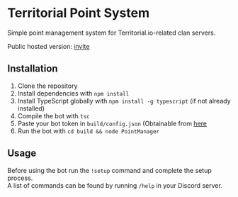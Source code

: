 # Territorial Point System

Simple point management system for Territorial.io-related clan servers.

Public hosted version: [invite](https://discord.com/api/oauth2/authorize?client_id=1129748745530114049&permissions=268435456&scope=bot%20applications.commands)

## Installation

1. Clone the repository
2. Install dependencies with `npm install`
3. Install TypeScript globally with `npm install -g typescript` (if not already installed)
4. Compile the bot with `tsc`
5. Paste your bot token in `build/config.json` (Obtainable from [here](https://discord.com/developers/applications)
6. Run the bot with `cd build && node PointManager`

## Usage

Before using the bot run the `!setup` command and complete the setup process. <br>
A list of commands can be found by running `/help` in your Discord server.